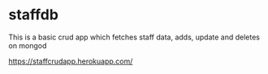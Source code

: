 # staffdb
This is a basic crud app which fetches staff data, adds, update and deletes on mongod

https://staffcrudapp.herokuapp.com/